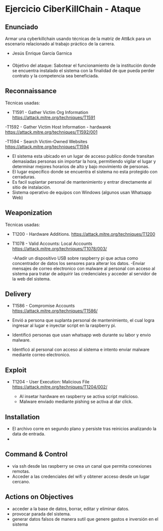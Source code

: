 # Ejercicio CiberKillChain - Ataque


## Enunciado

Armar una cyberkillchain usando técnicas de la matriz de Att&ck para un escenario relacionado al trabajo práctico de la carrera.

* Jesús Enrique García Garnica


### 
* Objetivo del ataque: Sabotear el funcionamiento de la institución donde se encuentra instalado el sistema con la finalidad de que pueda perder contrato y la competencia sea beneficiada.

## Reconnaissance
Técnicas usadas:
- T1591 - Gather Victim Org Information
https://attack.mitre.org/techniques/T1591

-T1592 - Gather Victim Host Information - hardwarek
https://attack.mitre.org/techniques/T1592/001

-T1594 - Search Victim-Owned Websites
https://attack.mitre.org/techniques/T1594

  - El sistema esta ubicado en un lugar de acceso publico donde transitan demasiadas personas sin importar la hora, permitiendo vigilar el lugar y determinar mejores horarios de alto y bajo movimiento de personas.
  - El lugar especifico donde se encuentra el sistema no esta protegido con cerraduras.
  - Es facil suplantar personal de mantenimiento y entrar directamente al sitio de instalación.
  - Sistema operativo de equipos con Windows (algunos usan Whatsapp Web)  

## Weaponization
Técnicas usadas:
- T1200 - Hardware Additions.
https://attack.mitre.org/techniques/T1200

- T1078 - Valid Accounts: Local Accounts
https://attack.mitre.org/techniques/T1078/003/

  -Añadir un dispositivo USB sobre raspberry pi que actua como concentrador de datos los sensores para alterar los datos.
  -Enviar mensajes de correo electronico con malware al personal con acceso al sistema para tratar de adquirir las credenciales y acceder al servidor de la web del sistema.

## Delivery
- T1586 - Compromise Accounts
https://attack.mitre.org/techniques/T1586/

- Envió a persona que suplanta personal de mantenimiento, el cual logra ingresar al lugar e inyectar script en la raspberry pi.
- Identificó personas que usan whatsapp web durante su labor y envio malware.
- Identficó al personal con acceso al sistema e intento enviar malware mediante correo electronico.

## Exploit 
- T1204 - User Execution: Malicious File
https://attack.mitre.org/techniques/T1204/002/

  - Al insetar hardware en raspberry se activa script malicioso.
  - Malware enviado mediante pishing se activa al dar click.
  
## Installation
  - El archivo corre en segundo plano y persiste tras reinicios analizando la data de entrada.
  - 

## Command & Control
 - via ssh desde las raspberry se crea un canal que permita conexiones remotas.
 - Acceder a las credenciales del wifi y obtener acceso desde un lugar cercano. 
  
## Actions on Objectives
  - acceder a la base de datos, borrar, editar y eliminar datos.
  - provocar parada del sistema.
  - generar datos falsos de manera sutil que genere gastos e inversión en el sistema
